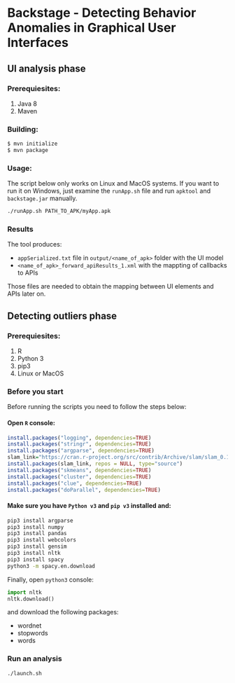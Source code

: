 # Backstage - Detecting Behavior Anomalies in Graphical User Interfaces

## UI analysis phase

### Prerequiesites:
1. Java 8
2. Maven


### Building:
```bash
$ mvn initialize
$ mvn package
```
### Usage:
The script below only works on Linux and MacOS systems. If you want to run it on Windows, just examine the `runApp.sh` file and run `apktool` and `backstage.jar` manually.
```bash
./runApp.sh PATH_TO_APK/myApp.apk
```

### Results
The tool produces:
* `appSerialized.txt` file in `output/<name_of_apk>` folder with the UI model
* `<name_of_apk>_forward_apiResults_1.xml` with the mappting of callbacks to APIs

Those files are needed to obtain the mapping between UI elements and APIs later on. 

## Detecting outliers phase 

### Prerequiesites:
1. R
2. Python 3
3. pip3 
4. Linux or MacOS

### Before you start
Before running the scripts you need to follow the steps below:
#### Open `R` console:
```R
install.packages("logging", dependencies=TRUE)
install.packages("stringr", dependencies=TRUE)
install.packages("argparse", dependencies=TRUE)
slam_link="https://cran.r-project.org/src/contrib/Archive/slam/slam_0.1-37.tar.gz"
install.packages(slam_link, repos = NULL, type="source")
install.packages("skmeans", dependencies=TRUE)
install.packages("cluster", dependencies=TRUE)
install.packages("clue", dependencies=TRUE)
install.packages("doParallel", dependencies=TRUE)
```
####  Make sure you have `Python v3` and `pip v3` installed and: 
```bash
pip3 install argparse
pip3 install numpy
pip3 install pandas
pip3 install webcolors
pip3 install gensim
pip3 install nltk
pip3 install spacy
python3 -m spacy.en.download
```
Finally, open `python3` console:
```python
import nltk
nltk.download()
```
and download the following packages:
* wordnet
* stopwords
* words

### Run an analysis
```bash
./launch.sh
```
